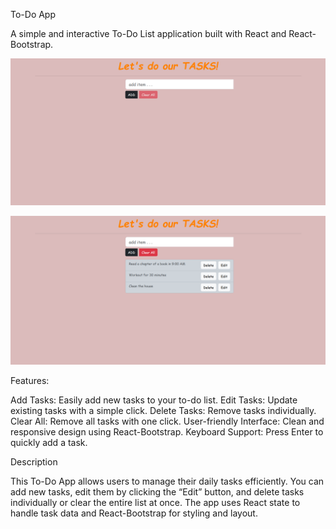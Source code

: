 To-Do App

A simple and interactive To-Do List application built with React and React-Bootstrap.

![TODO List App!](/src/screenshots/todo-list1.png)

![TODO List App!](/src/screenshots/todo-list2.png)


Features:

Add Tasks: Easily add new tasks to your to-do list.
Edit Tasks: Update existing tasks with a simple click.
Delete Tasks: Remove tasks individually.
Clear All: Remove all tasks with one click.
User-friendly Interface: Clean and responsive design using React-Bootstrap.
Keyboard Support: Press Enter to quickly add a task.

Description

This To-Do App allows users to manage their daily tasks efficiently. You can add new tasks, edit them by clicking the “Edit” button, and delete tasks individually or clear the entire list at once. The app uses React state to handle task data and React-Bootstrap for styling and layout.